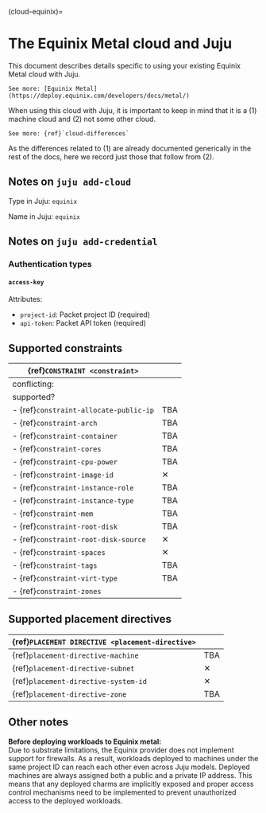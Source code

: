 (cloud-equinix)=
# The Equinix Metal cloud and Juju


This document describes details specific to using your existing Equinix Metal cloud with Juju.

```{ibnote}
See more: [Equinix Metal](https://deploy.equinix.com/developers/docs/metal/)
```

When using this cloud with Juju, it is important to keep in mind that it is a (1) machine cloud and (2) not some other cloud.

```{ibnote}
See more: {ref}`cloud-differences`
```

As the differences related to (1) are already documented generically in the rest of the docs, here we record just those that follow from (2).


## Notes on `juju add-cloud`

Type in Juju: `equinix`

Name in Juju: `equinix`

## Notes on `juju add-credential`


### Authentication types

#### `access-key`
Attributes:
- `project-id`: Packet project ID (required)
- `api-token`: Packet API token (required)

<!--
## Notes on `juju bootstrap`


## Cloud-specific model configuration keys
-->


## Supported constraints

| {ref}`CONSTRAINT <constraint>`         |          |
|----------------------------------------|----------|
| conflicting:                           |          |
| supported?                             |          |
| - {ref}`constraint-allocate-public-ip` | TBA      |
| - {ref}`constraint-arch`               | TBA      |
| - {ref}`constraint-container`          | TBA      |
| - {ref}`constraint-cores`              | TBA      |
| - {ref}`constraint-cpu-power`          | TBA      |
| - {ref}`constraint-image-id`           | &#10005; |
| - {ref}`constraint-instance-role`      | TBA      |
| - {ref}`constraint-instance-type`      | TBA      |
| - {ref}`constraint-mem`                | TBA      |
| - {ref}`constraint-root-disk`          | TBA      |
| - {ref}`constraint-root-disk-source`   | &#10005; |
| - {ref}`constraint-spaces`             | &#10005; |
| - {ref}`constraint-tags`               | TBA      |
| - {ref}`constraint-virt-type`          | TBA      |
| - {ref}`constraint-zones`              |          |

## Supported placement directives

| {ref}`PLACEMENT DIRECTIVE <placement-directive>` |          |
|--------------------------------------------------|----------|
| {ref}`placement-directive-machine`               | TBA      |
| {ref}`placement-directive-subnet`                | &#10005; |
| {ref}`placement-directive-system-id`             | &#10005; |
| {ref}`placement-directive-zone`                  | TBA      |


## Other notes

**Before deploying workloads to Equinix metal:** <br> Due to substrate limitations, the Equinix provider does not implement support for firewalls. As a result, workloads deployed to machines under the same project ID can reach each other even across Juju models. Deployed machines are always assigned both a public and a private IP address. This means that any deployed charms are implicitly exposed and proper access control mechanisms need to be implemented to prevent unauthorized access to the deployed workloads.
